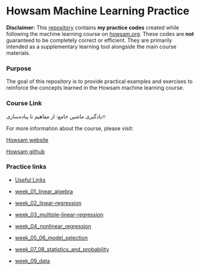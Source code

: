 # Howsam Machine Learning Practice

**Disclaimer:** This [repository](https://github.com/deemok7/howsam_machin_learning_practice) contains **my practice codes** created while following the machine learning course on [howsam.org](https://howsam.org). These codes are **not** guaranteed to be completely correct or efficient. They are primarily intended as a supplementary learning tool alongside the main course materials.

### Purpose

The goal of this repository is to provide practical examples and exercises to reinforce the concepts learned in the Howsam machine learning course.

### Course Link

یادگیری ماشین جامع: از مفاهیم تا پیاده‌سازی🔥

For more information about the course, please visit:

[Howsam website](https://howsam.org/downloads/machine-learning-course/)

[Howsam github](https://github.com/howsam)

### Practice links

- [Useful Links](useful_links.md)

- [week_01_linear_algebra](/codes/week_01_linear_algebra)

- [week_02_linear-regression](/codes/week_02_linear-regression)

- [week_03_multiple-linear-regression](/codes/week_03_multiple-linear-regression)

- [week_04_nonlinear_regression](/codes/week_04_nonlinear_regression)

- [week_05_06_model_selection](/codes/week_05_06_model_selection)

- [week_07_08_statistics_and_probability](/codes/week_07_08_statistics_and_probability)

- [week_09_data](/codes/week_09_data)
